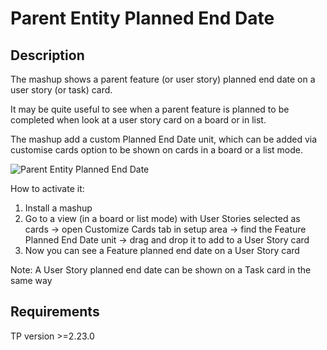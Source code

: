 # Parent Entity Planned End Date

## Description

The mashup shows a parent feature (or user story) planned end date on a user story (or task) card.

It may be quite useful to see when a parent feature is planned to be completed when look at a user story card on a board or in list.

The mashup add a custom Planned End Date unit, which can be added via customise cards option to be shown on cards in a board or a list mode.

![Parent Entity Planned End Date](https://github.com/TargetProcess/TP3MashupLibrary/raw/master/Parent%20Entity%20Planned%20End%20Date/screen.png)

How to activate it:

1. Install a mashup
2. Go to a view (in a board or list mode) with User Stories selected as cards -> open Customize Cards tab in  setup area -> find the Feature Planned End Date unit -> drag and drop it to add to a User Story card
3. Now you can see a Feature planned end date on a User Story card

Note: A User Story planned end date can be shown on a Task card in the same way

## Requirements

TP version >=2.23.0
